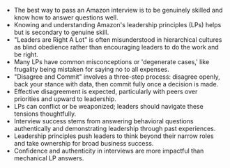 - The best way to pass an Amazon interview is to be genuinely skilled and know how to answer questions well.
- Knowing and understanding Amazon's leadership principles (LPs) helps but is secondary to genuine skill.
- "Leaders are Right A Lot" is often misunderstood in hierarchical cultures as blind obedience rather than encouraging leaders to do the work and be right.
- Many LPs have common misconceptions or 'degenerate cases,' like frugality being mistaken for saying no to all expenses.
- "Disagree and Commit" involves a three-step process: disagree openly, back your stance with data, then commit fully once a decision is made.
- Effective disagreement is expected, particularly with peers over priorities and upward to leadership.
- LPs can conflict or be weaponized; leaders should navigate these tensions thoughtfully.
- Interview success stems from answering behavioral questions authentically and demonstrating leadership through past experiences.
- Leadership principles push leaders to think beyond their narrow roles and take ownership for broad business success.
- Confidence and authenticity in interviews are more impactful than mechanical LP answers.